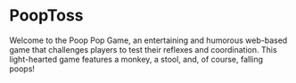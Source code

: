 # PoopToss
Welcome to the Poop Pop Game, an entertaining and humorous web-based game that challenges players to test their reflexes and coordination. This light-hearted game features a monkey, a stool, and, of course, falling poops!
